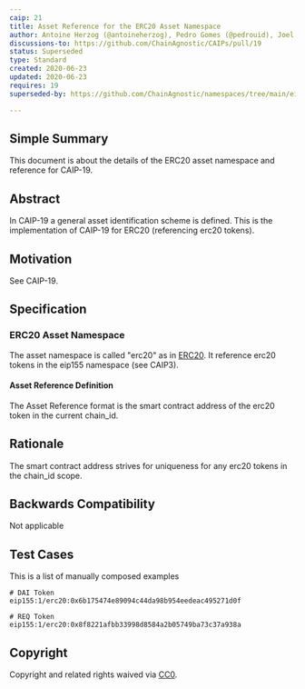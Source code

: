 ```yaml
---
caip: 21
title: Asset Reference for the ERC20 Asset Namespace
author: Antoine Herzog (@antoineherzog), Pedro Gomes (@pedrouid), Joel Thorstensson (@oed)
discussions-to: https://github.com/ChainAgnostic/CAIPs/pull/19
status: Superseded
type: Standard
created: 2020-06-23
updated: 2020-06-23
requires: 19
superseded-by: https://github.com/ChainAgnostic/namespaces/tree/main/eip155/caip19.md

---
```


## Simple Summary

This document is about the details of the ERC20 asset namespace and reference for CAIP-19.

## Abstract

In CAIP-19 a general asset identification scheme is defined. This is the
implementation of CAIP-19 for ERC20 (referencing erc20 tokens).

## Motivation

See CAIP-19.

## Specification

### ERC20 Asset Namespace

The asset namespace is called "erc20" as in [ERC20](https://eips.ethereum.org/EIPS/eip-20). It reference erc20 tokens in the eip155 namespace (see CAIP3).

#### Asset Reference Definition

The Asset Reference format is the smart contract address of the erc20 token in the current chain_id.

## Rationale

The smart contract address strives for uniqueness for any erc20 tokens in the chain_id scope.

## Backwards Compatibility

Not applicable

## Test Cases

This is a list of manually composed examples

```
# DAI Token
eip155:1/erc20:0x6b175474e89094c44da98b954eedeac495271d0f

# REQ Token
eip155:1/erc20:0x8f8221afbb33998d8584a2b05749ba73c37a938a
```

## Copyright

Copyright and related rights waived via [CC0](https://creativecommons.org/publicdomain/zero/1.0/).
